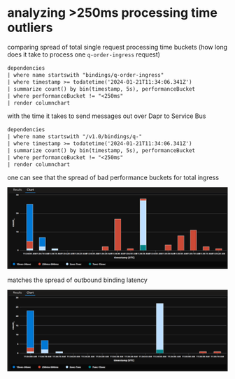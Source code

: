 # analyzing >250ms processing time outliers

comparing spread of total single request processing time buckets (how long does it take to process one `q-order-ingress` request)

```
dependencies
| where name startswith "bindings/q-order-ingress"
| where timestamp >= todatetime('2024-01-21T11:34:06.341Z')
| summarize count() by bin(timestamp, 5s), performanceBucket
| where performanceBucket != "<250ms"
| render columnchart
```

with the time it takes to send messages out over Dapr to Service Bus

```
dependencies
| where name startswith "/v1.0/bindings/q-"
| where timestamp >= todatetime('2024-01-21T11:34:06.341Z')
| summarize count() by bin(timestamp, 5s), performanceBucket
| where performanceBucket != "<250ms"
| render columnchart
```

one can see that the spread of bad performance buckets for total ingress

![q-order-ingress total latency](./screenshot_2024-01-21T16:13:13.png)

matches the spread of outbound binding latency

![q-order out latency](./screenshot_2024-01-21T16:13:48.png)
